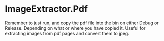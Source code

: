 # ImageExtractor.Pdf

Remember to just run, and copy the pdf file into the bin on either Debug or Release. Depending on what or where you have copied it.
Useful for extracting images from pdf pages and convert them to jpeg.
